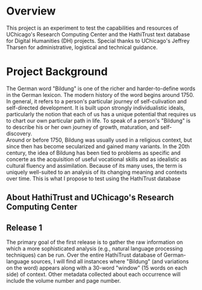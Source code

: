 # Overview #

This project is an experiment to test the capabilities and resources of UChicago's Research Computing Center and the HathiTrust text database for Digital Humanities (DH) projects.  Special thanks to UChicago's Jeffrey Tharsen for administrative, logistical and technical guidance.

# Project Background #

The German word "Bildung" is one of the richer and harder-to-define words in the German lexicon.  The modern history of the word begins around 1750.  In general, it refers to a person's particular journey of self-culivation and self-directed development.  It is built upon strongly individualistic ideals, particularly the notion that each of us has a unique potential that requires us to chart our own particular path in life.  To speak of a person's "Bildung" is to describe his or her own journey of growth, maturation, and self-discovery.   
Around or before 1750, Bildung was usually used in a religious context, but since then has become secularized and gained many variants. In the 20th century, the idea of Bildung has been tied to problems as specific and concerte as the acquisition of useful vocational skills and as idealistic as cultural fluency and assimilation.  Because of its many uses, the term is uniquely well-suited to an analysis of its changing meaning and contexts over time.  This is what I propose to test using the HathiTrust database

## About HathiTrust and UChicago's Research Computing Center ##

## Release 1 ##

The primary goal of the first release is to gather the raw information on which a more sophisticated analysis (e.g., natural language processing techniques) can be run. Over the entire HathiTrust database of German-language sources, I will find all instances where "Bildung" (and variations on the word) appears along with a 30-word "window" (15 words on each side) of context.  Other metadata collected about each occurrence will include the volume number and page number.
